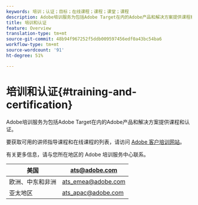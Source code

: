 ```yaml
---
keywords: 培训；认证；目标；在线课程；课程；课堂；课程
description: Adobe培训服务为包括Adobe Target在内的Adobe产品和解决方案提供课程和认证。
title: 培训和认证
feature: Overview
translation-type: tm+mt
source-git-commit: 48b94f967252f5ddb009597456edf0a43bc54ba6
workflow-type: tm+mt
source-wordcount: '91'
ht-degree: 51%

---
```



# 培训和认证{#training-and-certification}

Adobe培训服务为包括Adobe Target在内的Adobe产品和解决方案提供课程和认证。

要获取可用的讲师指导课程和在线课程的列表，请访问 [Adobe 客户培训网站](https://training.adobe.com/training/courses.html#solution=adobeTarget)。

有关更多信息，请与您所在地区的 Adobe 培训服务中心联系。

| 美国 | [ats@adobe.com](mailto:ats@adobe.com) |
|---|---|
| 欧洲、中东和非洲 | [ats_emea@adobe.com](mailto:ats_emea@adobe.com) |
| 亚太地区 | [ats_apac@adobe.com](mailto:ats_apac@adobe.com) |

